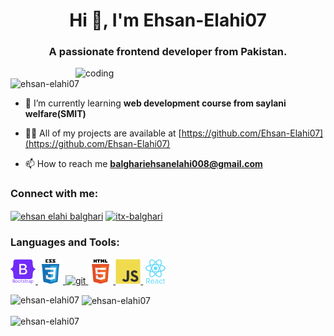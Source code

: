 <h1 align="center">Hi 👋, I'm Ehsan-Elahi07</h1>
<h3 align="center">A passionate frontend developer from Pakistan.</h3>

<img align="right" alt="coding" width="400" src="https://i.makeagif.com/media/4-05-2022/FvBVst.gif">

<p align="left"> <img src="https://komarev.com/ghpvc/?username=ehsan-elahi07&label=Profile%20views&color=0e75b6&style=flat" alt="ehsan-elahi07" /> </p>

- 🌱 I’m currently learning **web development course from saylani welfare(SMIT)**

- 👨‍💻 All of my projects are available at [https://github.com/Ehsan-Elahi07](https://github.com/Ehsan-Elahi07)

- 📫 How to reach me **balghariehsanelahi008@gmail.com**

<h3 align="left">Connect with me:</h3>
<p align="left">
<a href="https://fb.com/ehsan elahi balghari" target="blank"><img align="center" src="https://raw.githubusercontent.com/rahuldkjain/github-profile-readme-generator/master/src/images/icons/Social/facebook.svg" alt="ehsan elahi balghari" height="30" width="40" /></a>
<a href="https://instagram.com/itx-balghari" target="blank"><img align="center" src="https://raw.githubusercontent.com/rahuldkjain/github-profile-readme-generator/master/src/images/icons/Social/instagram.svg" alt="itx-balghari" height="30" width="40" /></a>
</p>

<h3 align="left">Languages and Tools:</h3>
<p align="left"> <a href="https://getbootstrap.com" target="_blank" rel="noreferrer"> <img src="https://raw.githubusercontent.com/devicons/devicon/master/icons/bootstrap/bootstrap-plain-wordmark.svg" alt="bootstrap" width="40" height="40"/> </a> <a href="https://www.w3schools.com/css/" target="_blank" rel="noreferrer"> <img src="https://raw.githubusercontent.com/devicons/devicon/master/icons/css3/css3-original-wordmark.svg" alt="css3" width="40" height="40"/> </a> <a href="https://git-scm.com/" target="_blank" rel="noreferrer"> <img src="https://www.vectorlogo.zone/logos/git-scm/git-scm-icon.svg" alt="git" width="40" height="40"/> </a> <a href="https://www.w3.org/html/" target="_blank" rel="noreferrer"> <img src="https://raw.githubusercontent.com/devicons/devicon/master/icons/html5/html5-original-wordmark.svg" alt="html5" width="40" height="40"/> </a> <a href="https://developer.mozilla.org/en-US/docs/Web/JavaScript" target="_blank" rel="noreferrer"> <img src="https://raw.githubusercontent.com/devicons/devicon/master/icons/javascript/javascript-original.svg" alt="javascript" width="40" height="40"/> </a> <a href="https://reactjs.org/" target="_blank" rel="noreferrer"> <img src="https://raw.githubusercontent.com/devicons/devicon/master/icons/react/react-original-wordmark.svg" alt="react" width="40" height="40"/> </a> </p>

<p><img align="left" src="https://github-readme-stats.vercel.app/api/top-langs?username=ehsan-elahi07&show_icons=true&locale=en&layout=compact" alt="ehsan-elahi07" /></p>

<p>&nbsp;<img align="center" src="https://github-readme-stats.vercel.app/api?username=ehsan-elahi07&show_icons=true&locale=en" alt="ehsan-elahi07" /></p>

<p><img align="center" src="https://github-readme-streak-stats.herokuapp.com/?user=ehsan-elahi07&" alt="ehsan-elahi07" /></p>


